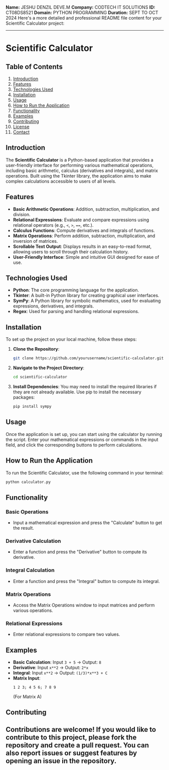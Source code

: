 **Name:** JESHU DENZIL DEVE.M
**Company:** CODTECH IT SOLUTIONS
**ID:** CT08DS8521
**Domain:** PYTHON PROGRAMMING
**Duration:** SEPT TO OCT 2024
Here's a more detailed and professional README file content for your Scientific Calculator project:

---

# Scientific Calculator

## Table of Contents
1. [Introduction](#introduction)
2. [Features](#features)
3. [Technologies Used](#technologies-used)
4. [Installation](#installation)
5. [Usage](#usage)
6. [How to Run the Application](#how-to-run-the-application)
7. [Functionality](#functionality)
8. [Examples](#examples)
9. [Contributing](#contributing)
10. [License](#license)
11. [Contact](#contact)

## Introduction
The **Scientific Calculator** is a Python-based application that provides a user-friendly interface for performing various mathematical operations, including basic arithmetic, calculus (derivatives and integrals), and matrix operations. Built using the Tkinter library, the application aims to make complex calculations accessible to users of all levels.

## Features
- **Basic Arithmetic Operations**: Addition, subtraction, multiplication, and division.
- **Relational Expressions**: Evaluate and compare expressions using relational operators (e.g., `<`, `>`, `==`, etc.).
- **Calculus Functions**: Compute derivatives and integrals of functions.
- **Matrix Operations**: Perform addition, subtraction, multiplication, and inversion of matrices.
- **Scrollable Text Output**: Displays results in an easy-to-read format, allowing users to scroll through their calculation history.
- **User-Friendly Interface**: Simple and intuitive GUI designed for ease of use.

## Technologies Used
- **Python**: The core programming language for the application.
- **Tkinter**: A built-in Python library for creating graphical user interfaces.
- **SymPy**: A Python library for symbolic mathematics, used for evaluating expressions, derivatives, and integrals.
- **Regex**: Used for parsing and handling relational expressions.

## Installation
To set up the project on your local machine, follow these steps:

1. **Clone the Repository**:
   ```bash
   git clone https://github.com/yourusername/scientific-calculator.git
   ```

2. **Navigate to the Project Directory**:
   ```bash
   cd scientific-calculator
   ```

3. **Install Dependencies**:
   You may need to install the required libraries if they are not already available. Use pip to install the necessary packages:
   ```bash
   pip install sympy
   ```

## Usage
Once the application is set up, you can start using the calculator by running the script. Enter your mathematical expressions or commands in the input field, and click the corresponding buttons to perform calculations.

## How to Run the Application
To run the Scientific Calculator, use the following command in your terminal:
```bash
python calculator.py
```

## Functionality
### Basic Operations
- Input a mathematical expression and press the "Calculate" button to get the result.

### Derivative Calculation
- Enter a function and press the "Derivative" button to compute its derivative.

### Integral Calculation
- Enter a function and press the "Integral" button to compute its integral.

### Matrix Operations
- Access the Matrix Operations window to input matrices and perform various operations.

### Relational Expressions
- Enter relational expressions to compare two values.

## Examples
- **Basic Calculation**: Input `3 + 5` → Output: `8`
- **Derivative**: Input `x**2` → Output: `2*x`
- **Integral**: Input `x**2` → Output: `(1/3)*x**3 + C`
- **Matrix Input**: 
    ```
    1 2 3; 4 5 6; 7 8 9
    ```
    (For Matrix A) 

## Contributing
Contributions are welcome! If you would like to contribute to this project, please fork the repository and create a pull request. You can also report issues or suggest features by opening an issue in the repository.
---
